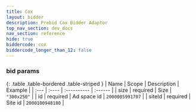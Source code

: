 ```yaml
---
title: Cox
layout: bidder
description: Prebid Cox Bidder Adaptor
top_nav_section: dev_docs
nav_section: reference
hide: true
biddercode: cox
biddercode_longer_than_12: false
---
```


### bid params

{: .table .table-bordered .table-striped }
| Name   | Scope    | Description | Example         |
| :---   | :----    | :---------- | :------         |
| size   | required | Size        | `"300x250"`     |
| id     | required | Ad space id | `2000005991707` |
| siteId | required | Site id     | `2000100948180` |
